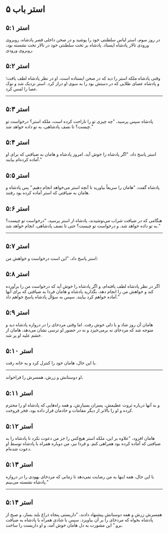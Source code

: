 # استر باب ۵

## استر ۵:۱

در روز سوم، استر لباس سلطنتی خود را پوشید و در صحن داخلی قصر پادشاه، روبروی ورودی تالار پادشاه ایستاد. پادشاه بر تخت سلطنتی خود در تالار تخت نشسته بود، روبروی ورودی.

## استر ۵:۲

وقتی پادشاه ملکه استر را دید که در صحن ایستاده است، او در نظر پادشاه لطف یافت؛ و پادشاه عصای طلایی که در دستش بود را به سوی او دراز کرد. استر نزدیک شد و نوک عصا را لمس کرد.

---

## استر ۵:۳

پادشاه سپس پرسید، "چه چیزی تو را ناراحت کرده است، ملکه استر؟ درخواست تو چیست؟ تا نصف پادشاهی، به تو داده خواهد شد."

## استر ۵:۴

استر پاسخ داد، "اگر پادشاه را خوش آید، امروز پادشاه و هامان به ضیافتی که برای او آماده کرده‌ام بیایند."

## استر ۵:۵

پادشاه گفت، "هامان را سریعاً بیاورید تا آنچه استر می‌خواهد انجام دهیم." پس پادشاه و هامان به ضیافتی که استر آماده کرده بود رفتند.

## استر ۵:۶

هنگامی که در ضیافت شراب می‌نوشیدند، پادشاه از استر پرسید، "درخواست تو چیست؟ به تو داده خواهد شد. و درخواست تو چیست؟ حتی تا نصف پادشاهی، انجام خواهد شد."

---

## استر ۵:۷

استر پاسخ داد، "این است درخواست و خواهش من:

## استر ۵:۸

اگر در نظر پادشاه لطف یافته‌ام، و اگر پادشاه را خوش آید که درخواست من را برآورده کند و خواهش من را انجام دهد، بگذارید پادشاه و هامان فردا به ضیافتی که برای آنها آماده خواهم کرد بیایند. سپس به سؤال پادشاه پاسخ خواهم داد."

## استر ۵:۹

هامان آن روز شاد و با دلی خوش رفت. اما وقتی مردخای را در دروازه پادشاه دید و متوجه شد که مردخای نه برمی‌خیزد و نه در حضور او ترسی نشان می‌دهد، هامان از خشم علیه او پر شد.

## استر ۵:۱۰

با این حال، هامان خود را کنترل کرد و به خانه رفت.

---

او دوستانش و زرش، همسرش را فراخواند،

## استر ۵:۱۱

و به آنها درباره ثروت عظیمش، پسران بسیارش، و همه راه‌هایی که پادشاه او را محترم کرده و او را بالاتر از دیگر مقامات و خادمان قرار داده بود، فخر فروخت.

## استر ۵:۱۲

هامان افزود، "علاوه بر این، ملکه استر هیچ‌کس را جز من دعوت نکرد تا پادشاه را به ضیافتی که آماده کرده بود همراهی کنم. و فردا نیز، من دوباره همراه با پادشاه توسط او دعوت شده‌ام.

## استر ۵:۱۳

با این حال، همه اینها به من رضایت نمی‌دهد تا زمانی که مردخای یهودی را در دروازه پادشاه نشسته می‌بینم."

---

## استر ۵:۱۴

همسرش زرش و همه دوستانش پیشنهاد دادند، "داربستی پنجاه ذراع بلند بساز، و صبح از پادشاه بخواه که مردخای را بر آن بیاویزد. سپس با شادی همراه با پادشاه به ضیافت برو." این مشورت به دل هامان خوش آمد، و او داربست را ساخت.
